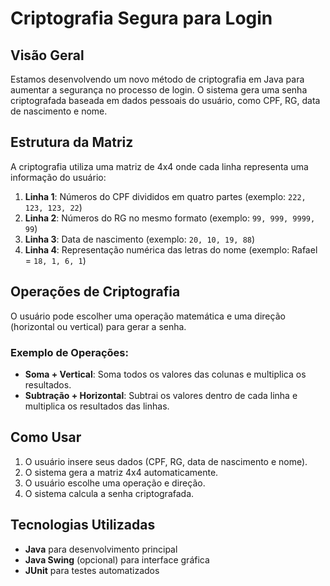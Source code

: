 # Criptografia Segura para Login

## Visão Geral
Estamos desenvolvendo um novo método de criptografia em Java para aumentar a segurança no processo de login. O sistema gera uma senha criptografada baseada em dados pessoais do usuário, como CPF, RG, data de nascimento e nome.

## Estrutura da Matriz
A criptografia utiliza uma matriz de 4x4 onde cada linha representa uma informação do usuário:

1. **Linha 1**: Números do CPF divididos em quatro partes (exemplo: `222, 123, 123, 22`)
2. **Linha 2**: Números do RG no mesmo formato (exemplo: `99, 999, 9999, 99`)
3. **Linha 3**: Data de nascimento (exemplo: `20, 10, 19, 88`)
4. **Linha 4**: Representação numérica das letras do nome (exemplo: Rafael = `18, 1, 6, 1`)

## Operações de Criptografia
O usuário pode escolher uma operação matemática e uma direção (horizontal ou vertical) para gerar a senha.

### Exemplo de Operações:
- **Soma + Vertical**: Soma todos os valores das colunas e multiplica os resultados.
- **Subtração + Horizontal**: Subtrai os valores dentro de cada linha e multiplica os resultados das linhas.

## Como Usar
1. O usuário insere seus dados (CPF, RG, data de nascimento e nome).
2. O sistema gera a matriz 4x4 automaticamente.
3. O usuário escolhe uma operação e direção.
4. O sistema calcula a senha criptografada.

## Tecnologias Utilizadas
- **Java** para desenvolvimento principal
- **Java Swing** (opcional) para interface gráfica
- **JUnit** para testes automatizados
